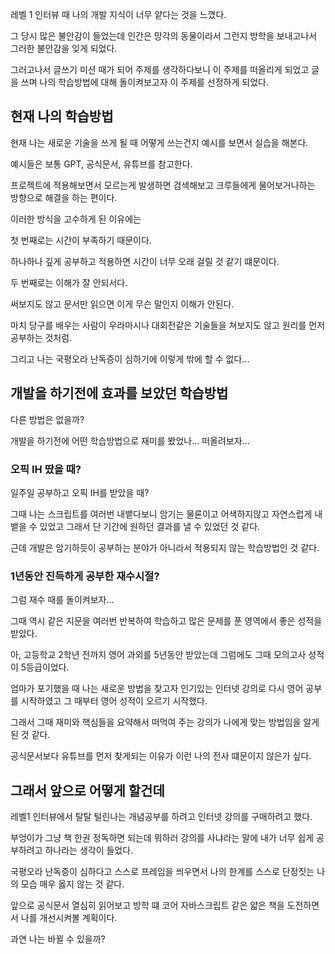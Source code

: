 레벨 1 인터뷰 때 나의 개발 지식이 너무 얕다는 것을 느꼈다.

그 당시 많은 불안감이 들었는데 인간은 망각의 동물이라서 그런지 방학을 보내고나서 그러한 불안감을 잊게 되었다.

그러고나서 글쓰기 미션 때가 되어 주제를 생각하다보니 이 주제를 떠올리게 되었고 글을 쓰며 나의 학습방법에 대해 돌이켜보고자 이 주제를 선정하게 되었다.

## 현재 나의 학습방법

현재 나는 새로운 기술을 쓰게 될 때 어떻게 쓰는건지 예시를 보면서 실습을 해본다.

예시들은 보통 GPT, 공식문서, 유튜브를 참고한다.

프로젝트에 적용해보면서 모르는게 발생하면 검색해보고 크루들에게 물어보거나하는 방향으로 해결을 하는 편이다.

이러한 방식을 고수하게 된 이유에는

첫 번째로는 시간이 부족하기 때문이다.

하나하나 깊게 공부하고 적용하면 시간이 너무 오래 걸릴 것 같기 떄문이다.

두 번째로는 이해가 잘 안되서다.

써보지도 않고 문서만 읽으면 이게 무슨 말인지 이해가 안된다.

마치 당구를 배우는 사람이 우라마시나 대회전같은 기술들을 쳐보지도 않고 원리를 먼저 공부하는 것처럼.

그리고 나는 국평오라 난독증이 심하기에 이렇게 밖에 할 수 없다...

## 개발을 하기전에 효과를 보았던 학습방법

다른 방법은 없을까?

개발을 하기전에 어떤 학습방법으로 재미를 봤었나... 떠올려보자...

### 오픽 IH 땄을 때?

일주일 공부하고 오픽 IH를 받았을 때?

그때 나는 스크립트를 여러번 내뱉다보니 암기는 물론이고 어색하지않고 자연스럽게 내뱉을 수 있었고 그래서 단 기간에 원하던 결과를 낼 수 있었던 것 같다.

근데 개발은 암기하듯이 공부하는 분야가 아니라서 적용되지 않는 학습방법인 것 같다.

### 1년동안 진득하게 공부한 재수시절?

그럼 재수 때를 돌이켜보자...

그때 역시 같은 지문을 여러번 반복하여 학습하고 많은 문제를 푼 영역에서 좋은 성적을 받았다.

아, 고등학교 2학년 전까지 영어 과외를 5년동안 받았는데 그럼에도 그때 모의고사 성적이 5등급이었다.

엄마가 포기했을 때 나는 새로운 방법을 찾고자 인기있는 인터넷 강의로 다시 영어 공부를 시작하였고 그 때부터 영어 성적이 오르기 시작했다.

그래서 그때 재미와 핵심들을 요약해서 떠먹여 주는 강의가 나에게 맞는 방법임을 알게 된 것 같다.

공식문서보다 유튜브를 먼저 찾게되는 이유가 이런 나의 전사 떄문이지 않은가 싶다.

## 그래서 앞으로 어떻게 할건데

레벨1 인터뷰에서 탈탈 털린나는 개념공부를 하려고 인터넷 강의를 구매하려고 했다.

부엉이가 그냥 책 한권 정독하면 되는데 뭐하러 강의를 사냐라는 말에 내가 너무 쉽게 공부하려고 하나라는 생각이 들었다.

국평오라 난독증이 심하다고 스스로 프레임을 씌우면서 나의 한계를 스스로 단정짓는 나의 모습 매우 옳지 않는 것 같다.

앞으로 공식문서 열심히 읽어보고 방학 떄 코어 자바스크립트 같은 얇은 책을 도전하면서 나를 개선시켜볼 계획이다.

과연 나는 바뀔 수 있을까?
